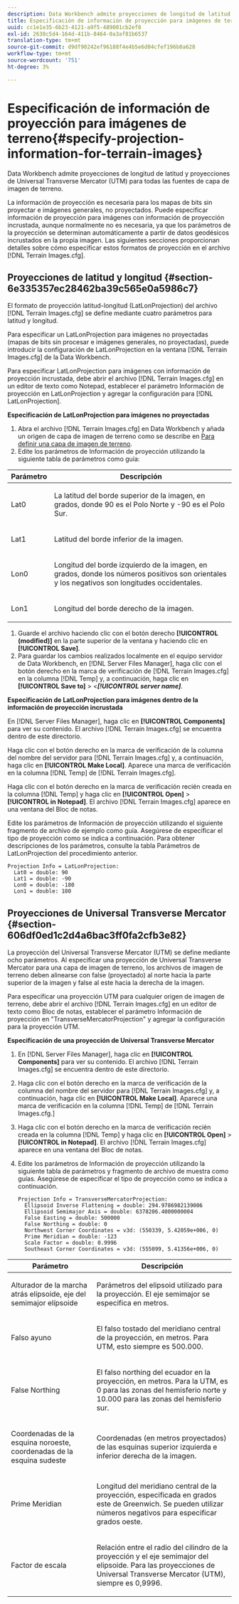 ```yaml
---
description: Data Workbench admite proyecciones de longitud de latitud y proyecciones de Universal Transverse Mercator (UTM) para todas las fuentes de capa de imagen de terreno.
title: Especificación de información de proyección para imágenes de terreno
uuid: cc1e1e35-6b23-4121-a9f5-489001cb2ef8
exl-id: 2638c5d4-164d-411b-8464-0a3af81b6537
translation-type: tm+mt
source-git-commit: d9df90242ef96188f4e4b5e6d04cfef196b0a628
workflow-type: tm+mt
source-wordcount: '751'
ht-degree: 3%

---
```


# Especificación de información de proyección para imágenes de terreno{#specify-projection-information-for-terrain-images}

Data Workbench admite proyecciones de longitud de latitud y proyecciones de Universal Transverse Mercator (UTM) para todas las fuentes de capa de imagen de terreno.

La información de proyección es necesaria para los mapas de bits sin proyectar e imágenes generales, no proyectados. Puede especificar información de proyección para imágenes con información de proyección incrustada, aunque normalmente no es necesaria, ya que los parámetros de la proyección se determinan automáticamente a partir de datos geodésicos incrustados en la propia imagen. Las siguientes secciones proporcionan detalles sobre cómo especificar estos formatos de proyección en el archivo [!DNL Terrain Images.cfg].

## Proyecciones de latitud y longitud {#section-6e335357ec28462ba39c565e0a5986c7}

El formato de proyección latitud-longitud (LatLonProjection) del archivo [!DNL Terrain Images.cfg] se define mediante cuatro parámetros para latitud y longitud.

Para especificar un LatLonProjection para imágenes no proyectadas (mapas de bits sin procesar e imágenes generales, no proyectadas), puede introducir la configuración de LatLonProjection en la ventana [!DNL Terrain Images.cfg] de la Data Workbench.

Para especificar LatLonProjection para imágenes con información de proyección incrustada, debe abrir el archivo [!DNL Terrain Images.cfg] en un editor de texto como Notepad, establecer el parámetro Información de proyección en LatLonProjection y agregar la configuración para [!DNL LatLonProjection].

**Especificación de LatLonProjection para imágenes no proyectadas**

1. Abra el archivo [!DNL Terrain Images.cfg] en Data Workbench y añada un origen de capa de imagen de terreno como se describe en [Para definir una capa de imagen de terreno](../../../../home/c-get-started/c-im-layers/c-ter-img-layers/c-ter-img-layers.md#concept-f4b3a20969354ca38955e3fd5beb0f4f).
1. Edite los parámetros de Información de proyección utilizando la siguiente tabla de parámetros como guía:

<table id="table_32F6EADB2DA34592ABD6FFAC9E00BB27"> 
 <thead> 
  <tr> 
   <th colname="col1" class="entry"> Parámetro </th> 
   <th colname="col2" class="entry"> Descripción </th> 
  </tr>
 </thead>
 <tbody> 
  <tr> 
   <td colname="col1"> <p>Lat0 </p> </td> 
   <td colname="col2"> <p>La latitud del borde superior de la imagen, en grados, donde 90 es el Polo Norte y -90 es el Polo Sur. </p> </td> 
  </tr> 
  <tr> 
   <td colname="col1"> <p>Lat1 </p> </td> 
   <td colname="col2"> <p>Latitud del borde inferior de la imagen. </p> </td> 
  </tr> 
  <tr> 
   <td colname="col1"> <p>Lon0 </p> </td> 
   <td colname="col2"> <p>Longitud del borde izquierdo de la imagen, en grados, donde los números positivos son orientales y los negativos son longitudes occidentales. </p> </td> 
  </tr> 
  <tr> 
   <td colname="col1"> <p>Lon1 </p> </td> 
   <td colname="col2"> <p>Longitud del borde derecho de la imagen. </p> </td> 
  </tr> 
 </tbody> 
</table>

1. Guarde el archivo haciendo clic con el botón derecho **[!UICONTROL (modified)]** en la parte superior de la ventana y haciendo clic en **[!UICONTROL Save]**.
1. Para guardar los cambios realizados localmente en el equipo servidor de Data Workbench, en [!DNL Server Files Manager], haga clic con el botón derecho en la marca de verificación de [!DNL Terrain Images.cfg] en la columna [!DNL Temp] y, a continuación, haga clic en **[!UICONTROL Save to]** > *&lt;**[!UICONTROL server name]***.

**Especificación de LatLonProjection para imágenes dentro de la información de proyección incrustada**

En [!DNL Server Files Manager], haga clic en **[!UICONTROL Components]** para ver su contenido. El archivo [!DNL Terrain Images.cfg] se encuentra dentro de este directorio.

Haga clic con el botón derecho en la marca de verificación de la columna del nombre del servidor para [!DNL Terrain Images.cfg] y, a continuación, haga clic en **[!UICONTROL Make Local]**. Aparece una marca de verificación en la columna [!DNL Temp] de [!DNL Terrain Images.cfg].

Haga clic con el botón derecho en la marca de verificación recién creada en la columna [!DNL Temp] y haga clic en **[!UICONTROL Open]** > **[!UICONTROL in Notepad]**. El archivo [!DNL Terrain Images.cfg] aparece en una ventana del Bloc de notas.

Edite los parámetros de Información de proyección utilizando el siguiente fragmento de archivo de ejemplo como guía. Asegúrese de especificar el tipo de proyección como se indica a continuación. Para obtener descripciones de los parámetros, consulte la tabla Parámetros de LatLonProjection del procedimiento anterior.

```
Projection Info = LatLonProjection:
  Lat0 = double: 90
  Lat1 = double: -90
  Lon0 = double: -180
  Lon1 = double: 180
```

## Proyecciones de Universal Transverse Mercator {#section-606df0ed1c2d4a6bac3ff0fa2cfb3e82}

La proyección del Universal Transverse Mercator (UTM) se define mediante ocho parámetros. Al especificar una proyección de Universal Transverse Mercator para una capa de imagen de terreno, los archivos de imagen de terreno deben alinearse con false (proyectado) al norte hacia la parte superior de la imagen y false al este hacia la derecha de la imagen.

Para especificar una proyección UTM para cualquier origen de imagen de terreno, debe abrir el archivo [!DNL Terrain Images.cfg] en un editor de texto como Bloc de notas, establecer el parámetro Información de proyección en &quot;TransverseMercatorProjection&quot; y agregar la configuración para la proyección UTM.

**Especificación de una proyección de Universal Transverse Mercator**

1. En [!DNL Server Files Manager], haga clic en **[!UICONTROL Components]** para ver su contenido. El archivo [!DNL Terrain Images.cfg] se encuentra dentro de este directorio.
1. Haga clic con el botón derecho en la marca de verificación de la columna del nombre del servidor para [!DNL Terrain Images.cfg] y, a continuación, haga clic en **[!UICONTROL Make Local]**. Aparece una marca de verificación en la columna [!DNL Temp] de [!DNL Terrain Images.cfg.]
1. Haga clic con el botón derecho en la marca de verificación recién creada en la columna [!DNL Temp] y haga clic en **[!UICONTROL Open]** > **[!UICONTROL in Notepad]**. El archivo [!DNL Terrain Images.cfg] aparece en una ventana del Bloc de notas.
1. Edite los parámetros de Información de proyección utilizando la siguiente tabla de parámetros y fragmento de archivo de muestra como guías. Asegúrese de especificar el tipo de proyección como se indica a continuación.

   ```
   Projection Info = TransverseMercatorProjection:
     Ellipsoid Inverse Flattening = double: 294.9786982139006
     Ellipsoid Semimajor Axis = double: 6378206.4000000004
     False Easting = double: 500000
     False Northing = double: 0
     Northwest Corner Coordinates = v3d: (550339, 5.42059e+006, 0)
     Prime Meridian = double: -123
     Scale Factor = double: 0.9996
     Southeast Corner Coordinates = v3d: (555099, 5.41356e+006, 0)
   ```

<table id="table_71AEEAE808B9436B9846987A54D5D1D2"> 
 <thead> 
  <tr> 
   <th colname="col1" class="entry"> Parámetro </th> 
   <th colname="col2" class="entry"> Descripción </th> 
  </tr>
 </thead>
 <tbody> 
  <tr> 
   <td colname="col1"> <p>Alturador de la marcha atrás elípsoide, eje del semimajor elípsoide </p> </td> 
   <td colname="col2"> <p>Parámetros del elipsoid utilizado para la proyección. El eje semimajor se especifica en metros. </p> </td> 
  </tr> 
  <tr> 
   <td colname="col1"> <p>Falso ayuno </p> </td> 
   <td colname="col2"> <p>El falso tostado del meridiano central de la proyección, en metros. Para UTM, esto siempre es 500.000. </p> </td> 
  </tr> 
  <tr> 
   <td colname="col1"> <p>False Northing </p> </td> 
   <td colname="col2"> <p>El falso northing del ecuador en la proyección, en metros. Para la UTM, es 0 para las zonas del hemisferio norte y 10.000 para las zonas del hemisferio sur. </p> </td> 
  </tr> 
  <tr> 
   <td colname="col1"> <p>Coordenadas de la esquina noroeste, coordenadas de la esquina sudeste </p> </td> 
   <td colname="col2"> <p>Coordenadas (en metros proyectados) de las esquinas superior izquierda e inferior derecha de la imagen. </p> </td> 
  </tr> 
  <tr> 
   <td colname="col1"> <p>Prime Meridian </p> </td> 
   <td colname="col2"> <p>Longitud del meridiano central de la proyección, especificada en grados este de Greenwich. Se pueden utilizar números negativos para especificar grados oeste. </p> </td> 
  </tr> 
  <tr> 
   <td colname="col1"> <p>Factor de escala </p> </td> 
   <td colname="col2"> <p>Relación entre el radio del cilindro de la proyección y el eje semimajor del elipsoide. Para las proyecciones de Universal Transverse Mercator (UTM), siempre es 0,9996. </p> </td> 
  </tr> 
 </tbody> 
</table>
